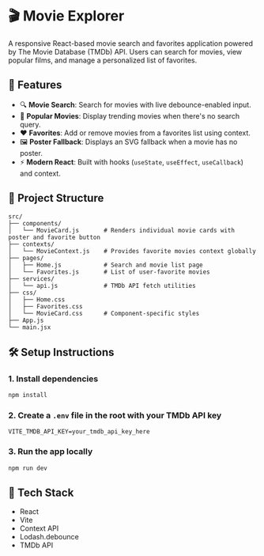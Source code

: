 # 🎬 Movie Explorer

A responsive React-based movie search and favorites application powered by The Movie Database (TMDb) API. Users can search for movies, view popular films, and manage a personalized list of favorites.

## 🚀 Features

- 🔍 **Movie Search**: Search for movies with live debounce-enabled input.
- 🎥 **Popular Movies**: Display trending movies when there's no search query.
- ❤️ **Favorites**: Add or remove movies from a favorites list using context.
- 🖼️ **Poster Fallback**: Displays an SVG fallback when a movie has no poster.
- ⚡ **Modern React**: Built with hooks (`useState`, `useEffect`, `useCallback`) and context.

## 📁 Project Structure

```
src/
├── components/
│   └── MovieCard.js       # Renders individual movie cards with poster and favorite button
├── contexts/
│   └── MovieContext.js    # Provides favorite movies context globally
├── pages/
│   ├── Home.js            # Search and movie list page
│   └── Favorites.js       # List of user-favorite movies
├── services/
│   └── api.js             # TMDb API fetch utilities
├── css/
│   ├── Home.css
│   ├── Favorites.css
│   └── MovieCard.css      # Component-specific styles
├── App.js
└── main.jsx
```

## 🛠️ Setup Instructions

### 1. Install dependencies

```bash
npm install
```

### 2. Create a `.env` file in the root with your TMDb API key

```
VITE_TMDB_API_KEY=your_tmdb_api_key_here
```

### 3. Run the app locally

```bash
npm run dev
```

## 🧠 Tech Stack

- React
- Vite
- Context API
- Lodash.debounce
- TMDb API
